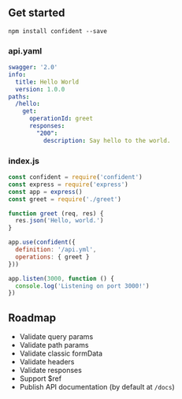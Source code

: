 ## Get started

```
npm install confident --save
```

### api.yaml

```yaml
swagger: '2.0'
info:
  title: Hello World
  version: 1.0.0
paths:
  /hello:
    get:
      operationId: greet
      responses:
        "200":
          description: Say hello to the world.
```

### index.js

```javascript
const confident = require('confident')
const express = require('express')
const app = express()
const greet = require('./greet')

function greet (req, res) {
  res.json('Hello, world.')
}

app.use(confident({
  definition: '/api.yml',
  operations: { greet }
}))

app.listen(3000, function () {
  console.log('Listening on port 3000!')
})
```

## Roadmap

* Validate query params
* Validate path params
* Validate classic formData
* Validate headers
* Validate responses
* Support $ref
* Publish API documentation (by default at `/docs`)
